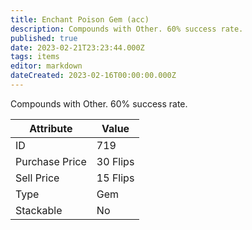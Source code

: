 ```yaml
---
title: Enchant Poison Gem (acc)
description: Compounds with Other. 60% success rate.
published: true
date: 2023-02-21T23:23:44.000Z
tags: items
editor: markdown
dateCreated: 2023-02-16T00:00:00.000Z
---
```


Compounds with Other. 60% success rate.

|Attribute|Value|
|-|-|
|ID|719|
|Purchase Price|30 Flips|
|Sell Price|15 Flips|
|Type|Gem|
|Stackable|No|

